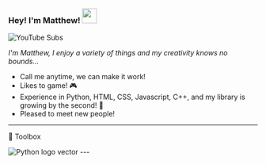 ### Hey! I'm Matthew! <img src="https://raw.githubusercontent.com/MartinHeinz/MartinHeinz/master/wave.gif" width="30px">

![YouTube Subs](https://img.shields.io/youtube/channel/subscribers/UCnzaoJaBO6mVpReftPdBVJw?label=YouTube%20Subs&style=social) 

*I'm Matthew, I enjoy a variety of things and my creativity knows no bounds...*

* Call me anytime, we can make it work!
* Likes to game! 🎮
* Experience in Python, HTML, CSS, Javascript, C++, and my library is growing by the second! 🧠
* Pleased to meet new people!

---

🧰 Toolbox

<img class="larger" src="https://cdn.worldvectorlogo.com/logos/python-5.svg" alt="Python logo vector">
---

